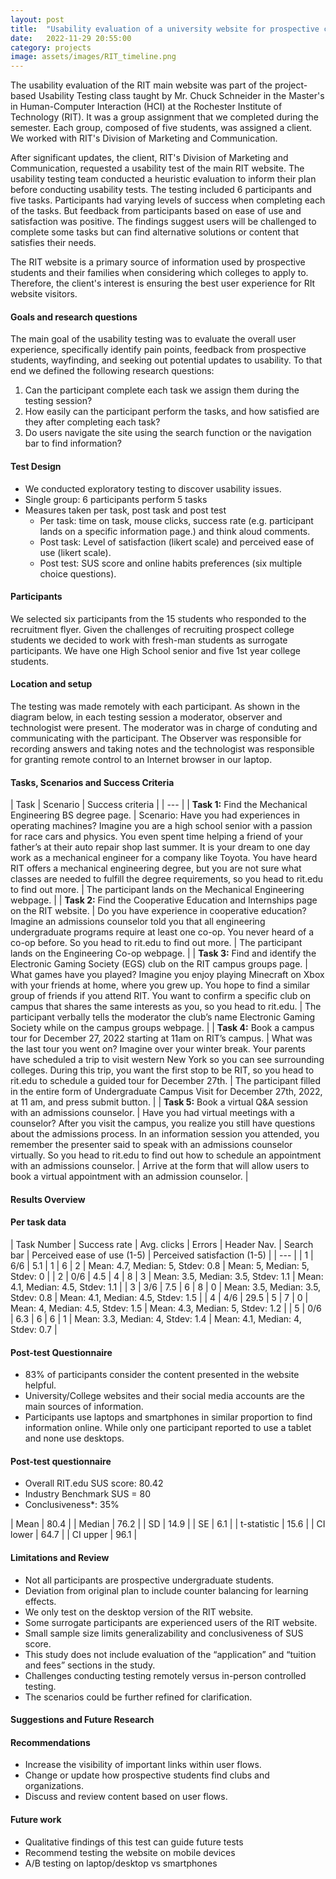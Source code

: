 ```yaml
---
layout: post
title:  "Usability evaluation of a university website for prospective college students"
date:   2022-11-29 20:55:00
category: projects
image: assets/images/RIT_timeline.png
---
```


The usability evaluation of the RIT main website was part of the project-based Usability Testing class taught by Mr. Chuck Schneider in the Master's in Human-Computer Interaction (HCI) at the Rochester Institute of Technology (RIT). It was a group assignment that we completed during the semester. Each group, composed of five students, was assigned a client. We worked with RIT's Division of Marketing and Communication.

After significant updates, the client, RIT's Division of Marketing and Communication, requested a usability test of the main RIT website. The usability testing team conducted a heuristic evaluation to inform their plan before conducting usability tests. The testing included 6 participants and five tasks. Participants had varying levels of success when completing each of the tasks. But feedback from participants based on ease of use and satisfaction was positive. The findings suggest users will be challenged to complete some tasks but can find alternative solutions or content that satisfies their needs.

The RIT website is a primary source of information used by prospective students and their families when considering which colleges to apply to. Therefore, the client's interest is ensuring the best user experience for RIt website visitors.

#### Goals and research questions

The main goal of the usability testing was to evaluate the overall user experience, specifically identify pain points, feedback from prospective students, wayfinding, and seeking out potential updates to usability. To that end we defined the following research questions:

1. Can the participant complete each task we assign them during the testing session?
2. How easily can the participant perform the tasks, and how satisfied are they after completing each task?
3. Do users navigate the site using the search function or the navigation bar to find information?

#### Test Design

- We conducted exploratory testing to discover usability issues. 
- Single group: 6 participants perform 5 tasks
- Measures taken per task, post task and post test
    - Per task: time on task, mouse clicks, success rate (e.g. participant lands on a specific information page.) and think aloud comments.
    - Post task: Level of satisfaction (likert scale) and perceived ease of use (likert scale).
    - Post test: SUS score and online habits preferences (six multiple choice questions).

#### Participants

We selected six participants from the 15 students who responded to the recruitment flyer. Given the challenges of recruiting prospect college students we decided to work with fresh-man students as surrogate participants. We have one High School senior and five 1st year college students.

#### Location and setup

The testing was made remotely with each participant. As shown in the diagram below, in each testing session a moderator, observer and technologist were present. The moderator was in charge of conduting and communicating with the participant. The Observer was responsible for recording answers and taking notes and the technologist was responsible for granting remote control to an Internet browser in our laptop.

#### Tasks, Scenarios and Success Criteria

| Task | Scenario | Success criteria |
| --- |
| **Task 1:** Find the Mechanical Engineering BS degree page. | Scenario: Have you had experiences in operating machines? Imagine you are a high school senior with a passion for race cars and physics. You even spent time helping a friend of your father’s at their auto repair shop last summer. It is your dream to one day work as a mechanical engineer for a company like Toyota. You have heard RIT offers a mechanical engineering degree, but you are not sure what classes are needed to fulfill the degree requirements, so you head to rit.edu to find out more. | The participant lands on the Mechanical Engineering webpage. |
| **Task 2:** Find the Cooperative Education and Internships page on the RIT website. | Do you have experience in cooperative education? Imagine an admissions counselor told you that all engineering undergraduate programs require at least one co-op. You never heard of a co-op before. So you head to rit.edu to find out more. | The participant lands on the Engineering Co-op webpage. |
| **Task 3:** Find and identify the Electronic Gaming Society (EGS) club on the RIT campus groups page. | What games have you played? Imagine you enjoy playing Minecraft on Xbox with your friends at home, where you grew up. You hope to find a similar group of friends if you attend RIT. You want to confirm a specific club on campus that shares the same interests as you, so you head to rit.edu. | The participant verbally tells the moderator the club’s name Electronic Gaming Society while on the campus groups webpage. |
| **Task 4:** Book a campus tour for December 27, 2022 starting at 11am on RIT’s campus. | What was the last tour you went on? Imagine over your winter break. Your parents have scheduled a trip to visit western New York so you can see surrounding colleges. During this trip, you want the first stop to be RIT, so you head to rit.edu to schedule a guided tour for December 27th. | The participant filled in the entire form of Undergraduate Campus Visit for December 27th, 2022, at 11 am, and press submit button. |
| **Task 5:** Book a virtual Q&A session with an admissions counselor. | Have you had virtual meetings with a counselor? After you visit the campus, you realize you still have questions about the admissions process. In an information session you attended, you remember the presenter said to speak with an admissions counselor virtually. So you head to rit.edu to find out how to schedule an appointment with an admissions counselor. | Arrive at the form that will allow users to book a virtual appointment with an admission counselor. |

#### Results Overview

#### Per task data

| Task Number | Success rate | Avg. clicks | Errors | Header Nav. | Search bar | Perceived ease of use (1-5) | Perceived satisfaction (1-5) |
| --- |
| 1 | 6/6 | 5.1 | 1 | 6 | 2 | Mean: 4.7, Median: 5, Stdev: 0.8 | Mean: 5, Median: 5, Stdev: 0 |
| 2 | 0/6 | 4.5 | 4 | 8 | 3 | Mean: 3.5, Median: 3.5, Stdev: 1.1 | Mean: 4.1, Median: 4.5, Stdev: 1.1 |
| 3 | 3/6 | 7.5 | 6 | 8 | 0 | Mean: 3.5, Median: 3.5, Stdev: 0.8 | Mean: 4.1, Median: 4.5, Stdev: 1.5 |
| 4 | 4/6 | 29.5 | 5 | 7 | 0 | Mean: 4, Median: 4.5, Stdev: 1.5 | Mean: 4.3, Median: 5, Stdev: 1.2 |
| 5 | 0/6 | 6.3 | 6 | 6 | 1 | Mean: 3.3, Median: 4, Stdev: 1.4 | Mean: 4.1, Median: 4, Stdev: 0.7 |

#### Post-test Questionnaire

- 83% of participants consider the content presented in the website helpful.
- University/College websites and their social media accounts are the main sources of information.
- Participants use laptops and smartphones in similar proportion to find information online. While only one participant reported to use a tablet and none use desktops.

#### Post-test questionnaire

- Overall RIT.edu SUS score: 80.42
- Industry Benchmark SUS = 80
- Conclusiveness*: 35%

| Mean        | 80.4 |
| Median      | 76.2 |
| SD          | 14.9 |
| SE          | 6.1  |
| t-statistic | 15.6 |
| CI lower    | 64.7 |
| CI upper    | 96.1 |

#### Limitations and Review
- Not all participants are prospective undergraduate students.
- Deviation from original plan to include counter balancing for learning effects.
- We only test on the desktop version of the RIT website.
- Some surrogate participants are experienced users of the RIT website.
- Small sample size limits generalizability and conclusiveness of SUS score.
- This study does not include evaluation of the “application” and “tuition and fees” sections in the study.
- Challenges conducting testing remotely versus in-person controlled testing.
- The scenarios could be further refined for clarification.

#### Suggestions and Future Research

#### Recommendations
- Increase the visibility of important links within user flows.
- Change or update how prospective students find clubs and organizations.
- Discuss and review content based on user flows.

#### Future work
- Qualitative findings of this test can guide future tests
- Recommend testing the website on mobile devices
- A/B testing on laptop/desktop vs smartphones